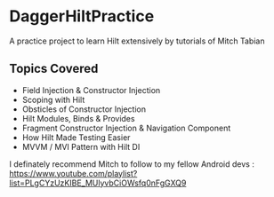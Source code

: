 # DaggerHiltPractice
A practice project to learn Hilt extensively by tutorials of Mitch Tabian

## Topics Covered

* Field Injection & Constructor Injection
* Scoping with Hilt
* Obsticles of Constructor Injection
* Hilt Modules, Binds & Provides 
* Fragment Constructor Injection & Navigation Component
* How Hilt Made Testing Easier
* MVVM / MVI Pattern with Hilt DI

I definately recommend Mitch to follow to my fellow Android devs : https://www.youtube.com/playlist?list=PLgCYzUzKIBE_MUlyvbCiOWsfq0nFgGXQ9
